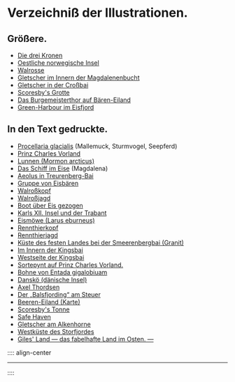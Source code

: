 
# Verzeichniß der Illustrationen.

## Größere. 
* [Die drei Kronen](#b035)
* [Oestliche norwegische Insel](#b036)
* [Walrosse](#b078)
* [Gletscher im Innern der Magdalenenbucht](#b268)
* [Gletscher in der Croßbai](#b280)
* [Scoresby's Grotte](#b292)
* [Das Burgemeisterthor auf Bären-Eiland](#b390)
* [Green-Harbour im Eisfjord](#b424)

## In den Text gedruckte.
* [Procellaria glacialis](#b017) (Mallemuck, Sturmvogel, Seepferd)
* [Prinz Charles Vorland](#b034)
* [Lunnen (Mormon arcticus)](#b049)
* [Das Schiff im Eise](#b071) (Magdalena)
* [Aeolus in Treurenberg-Bai](#b079)
* [Gruppe von Eisbären](#b129)
* [Walroßkopf](#b132)
* [Walroßjagd](#b136)
* [Boot über Eis gezogen](#b183)
* [Karls XII. Insel und der Trabant](#b196)
* [Eismöwe (Larus eburneus)](#b205)
* [Rennthierkopf](#b231)
* [Rennthierjagd](#b257)
* [Küste des festen Landes bei der Smeerenbergbai (Granit)](#b277)
* [Im Innern der Kingsbai](#b289)
* [Westseite der Kingsbai](#b293)
* [Sortepynt auf Prinz Charles Vorland.](#b315)
* [Bohne von Entada gigalobiuam](#b364)
* [Danskö (dänische Insel)](#b378)
* [Axel Thordsen](#b386)
* [Der „Balsfjording“ am Steuer](#b388)
* [Beeren-Eiland (Karte)](#b401)
* [Scoresby's Tonne](#b402)
* [Safe Haven](#b405)
* [Gletscher am Alkenhorne](#b434)
* [Westküste des Storfjordes](#b455)
* [Giles' Land — das fabelhafte Land im Osten. —](#b489)

:::: align-center
***
::::



